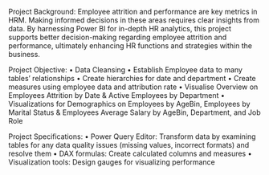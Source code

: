 Project Background:
Employee attrition and performance are key metrics in HRM. Making informed decisions in these areas requires clear insights from data. By harnessing Power BI for in-depth HR analytics, this project supports better decision-making regarding employee attrition and performance, ultimately enhancing HR functions and strategies within the business.

Project Objective:
• Data Cleansing
• Establish Employee data to many tables’ relationships
• Create hierarchies for date and department
• Create measures using employee data and attribution rate
• Visualise Overview on Employees Attrition by Date & Active Employees by Department
• Visualizations for Demographics on Employees by AgeBin, Employees by Marital Status & Employees Average Salary by AgeBin, Department, and Job Role

Project Specifications:
• Power Query Editor: Transform data by examining tables for any data quality issues (missing values, incorrect formats) and resolve them • DAX formulas: Create calculated columns and measures
• Visualization tools: Design gauges for visualizing performance
